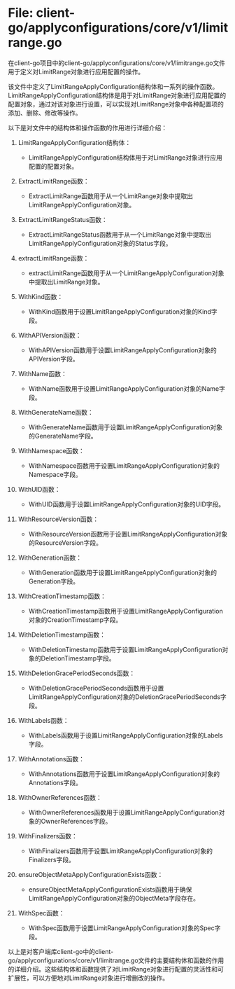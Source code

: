 # File: client-go/applyconfigurations/core/v1/limitrange.go

在client-go项目中的client-go/applyconfigurations/core/v1/limitrange.go文件用于定义对LimitRange对象进行应用配置的操作。

该文件中定义了LimitRangeApplyConfiguration结构体和一系列的操作函数。LimitRangeApplyConfiguration结构体是用于对LimitRange对象进行应用配置的配置对象，通过对该对象进行设置，可以实现对LimitRange对象中各种配置项的添加、删除、修改等操作。

以下是对文件中的结构体和操作函数的作用进行详细介绍：

1. LimitRangeApplyConfiguration结构体：
   - LimitRangeApplyConfiguration结构体用于对LimitRange对象进行应用配置的配置对象。
   
2. ExtractLimitRange函数：
   - ExtractLimitRange函数用于从一个LimitRange对象中提取出LimitRangeApplyConfiguration对象。

3. ExtractLimitRangeStatus函数：
   - ExtractLimitRangeStatus函数用于从一个LimitRange对象中提取出LimitRangeApplyConfiguration对象的Status字段。

4. extractLimitRange函数：
   - extractLimitRange函数用于从一个LimitRangeApplyConfiguration对象中提取出LimitRange对象。

5. WithKind函数：
   - WithKind函数用于设置LimitRangeApplyConfiguration对象的Kind字段。

6. WithAPIVersion函数：
   - WithAPIVersion函数用于设置LimitRangeApplyConfiguration对象的APIVersion字段。

7. WithName函数：
   - WithName函数用于设置LimitRangeApplyConfiguration对象的Name字段。

8. WithGenerateName函数：
   - WithGenerateName函数用于设置LimitRangeApplyConfiguration对象的GenerateName字段。

9. WithNamespace函数：
   - WithNamespace函数用于设置LimitRangeApplyConfiguration对象的Namespace字段。

10. WithUID函数：
    - WithUID函数用于设置LimitRangeApplyConfiguration对象的UID字段。

11. WithResourceVersion函数：
    - WithResourceVersion函数用于设置LimitRangeApplyConfiguration对象的ResourceVersion字段。

12. WithGeneration函数：
    - WithGeneration函数用于设置LimitRangeApplyConfiguration对象的Generation字段。

13. WithCreationTimestamp函数：
    - WithCreationTimestamp函数用于设置LimitRangeApplyConfiguration对象的CreationTimestamp字段。

14. WithDeletionTimestamp函数：
    - WithDeletionTimestamp函数用于设置LimitRangeApplyConfiguration对象的DeletionTimestamp字段。

15. WithDeletionGracePeriodSeconds函数：
    - WithDeletionGracePeriodSeconds函数用于设置LimitRangeApplyConfiguration对象的DeletionGracePeriodSeconds字段。

16. WithLabels函数：
    - WithLabels函数用于设置LimitRangeApplyConfiguration对象的Labels字段。

17. WithAnnotations函数：
    - WithAnnotations函数用于设置LimitRangeApplyConfiguration对象的Annotations字段。

18. WithOwnerReferences函数：
    - WithOwnerReferences函数用于设置LimitRangeApplyConfiguration对象的OwnerReferences字段。

19. WithFinalizers函数：
    - WithFinalizers函数用于设置LimitRangeApplyConfiguration对象的Finalizers字段。

20. ensureObjectMetaApplyConfigurationExists函数：
    - ensureObjectMetaApplyConfigurationExists函数用于确保LimitRangeApplyConfiguration对象的ObjectMeta字段存在。

21. WithSpec函数：
    - WithSpec函数用于设置LimitRangeApplyConfiguration对象的Spec字段。

以上是对客户端库client-go中的client-go/applyconfigurations/core/v1/limitrange.go文件的主要结构体和函数的作用的详细介绍。这些结构体和函数提供了对LimitRange对象进行配置的灵活性和可扩展性，可以方便地对LimitRange对象进行增删改的操作。

